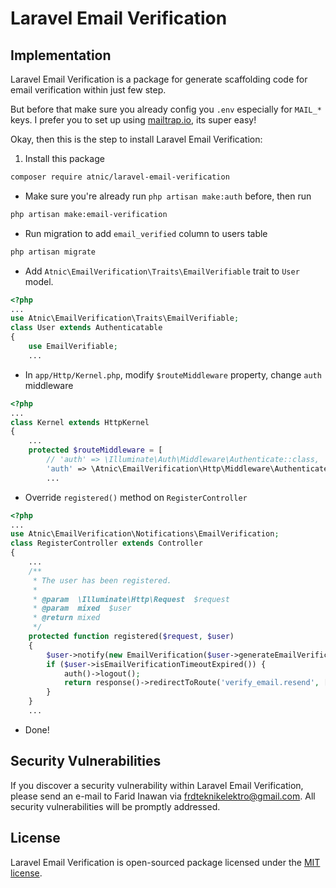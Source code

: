 # Laravel Email Verification

## Implementation

Laravel Email Verification is a package for generate scaffolding code for email verification within just few step.

But before that make sure you already config you `.env` especially for `MAIL_*` keys. I prefer you to set up using [mailtrap.io](http://mailtrap.io), its super easy!

Okay, then this is the step to install Laravel Email Verification:

1. Install this package
```bash
composer require atnic/laravel-email-verification
```

- Make sure you're already run `php artisan make:auth` before, then run
```bash
php artisan make:email-verification
```

- Run migration to add `email_verified` column to users table
```bash
php artisan migrate
```

- Add `Atnic\EmailVerification\Traits\EmailVerifiable` trait to `User` model.
```php
<?php
...
use Atnic\EmailVerification\Traits\EmailVerifiable;
class User extends Authenticatable
{
    use EmailVerifiable;
    ...
```

- In `app/Http/Kernel.php`, modify `$routeMiddleware` property, change `auth` middleware
```php
<?php
...
class Kernel extends HttpKernel
{
    ...
    protected $routeMiddleware = [
        // 'auth' => \Illuminate\Auth\Middleware\Authenticate::class,
        'auth' => \Atnic\EmailVerification\Http\Middleware\Authenticate::class,
        ...
```

- Override `registered()` method on `RegisterController`
```php
<?php
...
use Atnic\EmailVerification\Notifications\EmailVerification;
class RegisterController extends Controller
{
    ...
    /**
     * The user has been registered.
     *
     * @param  \Illuminate\Http\Request  $request
     * @param  mixed  $user
     * @return mixed
     */
    protected function registered($request, $user)
    {
        $user->notify(new EmailVerification($user->generateEmailVerificationUrl()));
        if ($user->isEmailVerificationTimeoutExpired()) {
            auth()->logout();
            return response()->redirectToRoute('verify_email.resend', [ 'email' => $user->email ])->with('status', __('email-verification::verify_email.link_sent'));
        }
    }
    ...
```

- Done!

## Security Vulnerabilities

If you discover a security vulnerability within Laravel Email Verification, please send an e-mail to Farid Inawan via [frdteknikelektro@gmail.com](mailto:frdteknikelektro@gmail.com). All security vulnerabilities will be promptly addressed.

## License

Laravel Email Verification is open-sourced package licensed under the [MIT license](https://opensource.org/licenses/MIT).
